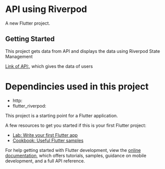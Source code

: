 # API using Riverpod

A new Flutter project.

## Getting Started
This project gets data from API and displays the data using Riverpod State Management

[Link of API:](https://reqres.in/api/users?page=2), which gives the data of users


# Dependincies used in this project
- http:
- flutter_riverpod:

This project is a starting point for a Flutter application.

A few resources to get you started if this is your first Flutter project:

- [Lab: Write your first Flutter app](https://docs.flutter.dev/get-started/codelab)
- [Cookbook: Useful Flutter samples](https://docs.flutter.dev/cookbook)

For help getting started with Flutter development, view the
[online documentation](https://docs.flutter.dev/), which offers tutorials,
samples, guidance on mobile development, and a full API reference.
